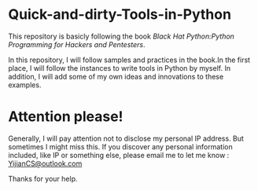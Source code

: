 # Quick-and-dirty-Tools-in-Python
This repository is basicly following the book *Black Hat Python:Python Programming for Hackers and Pentesters*.

In this repository, I will follow samples and practices in the book.In the first place, I will follow the instances to write tools in Python by myself. In addition, I will add some of my own ideas and innovations to these examples.
# Attention please!
Generally, I will pay attention not to disclose my personal IP address. But sometimes I might miss this. If you discover any personal information included, like IP or something else, please email me to let me know : YijianCS@outlook.com

Thanks for your help.